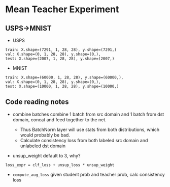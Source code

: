 # Mean Teacher Experiment
## USPS->MNIST
* USPS
``` 
train: X.shape=(7291, 1, 28, 28), y.shape=(7291,)
val: X.shape=(0, 1, 28, 28), y.shape=(0,), 
test: X.shape=(2007, 1, 28, 28), y.shape=(2007,)
```
* MNIST
```
train: X.shape=(60000, 1, 28, 28), y.shape=(60000,), 
val: X.shape=(0, 1, 28, 28), y.shape=(0,), 
test: X.shape=(10000, 1, 28, 28), y.shape=(10000,)
```

## Code reading notes 
* combine batches
combine 1 batch from src domain and 1 batch from dst domain, concat and feed together to the net.  
    * Thus BatchNorm layer will use stats from both distributions, which would probably be bad.  
    * Calculate consistency loss from both labeled src domain and unlabeled dst domain
    
* unsup_weight
default to 3, why?
```
loss_expr = clf_loss + unsup_loss * unsup_weight
```

* `compute_aug_loss`
given student prob and teacher prob, calc consistency loss



